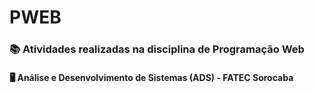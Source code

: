 <h1>PWEB
<br>
<h3> 📚 Atividades realizadas na disciplina de Programação Web
<h4> 🖥️ Análise e Desenvolvimento de Sistemas (ADS) - FATEC Sorocaba
